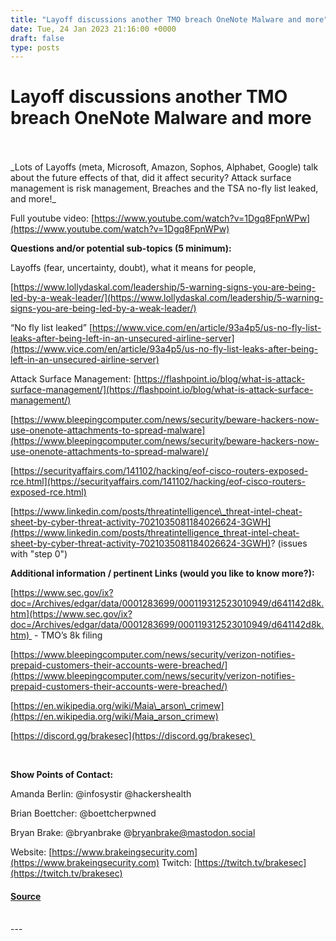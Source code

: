 ```yaml
---
title: "Layoff discussions another TMO breach OneNote Malware and more"
date: Tue, 24 Jan 2023 21:16:00 +0000
draft: false
type: posts
---
```

# Layoff discussions another TMO breach OneNote Malware and more

<br/>

<br/>
_Lots of Layoffs (meta, Microsoft, Amazon, Sophos, Alphabet, Google) talk about the future effects of that, did it affect security? Attack surface management is risk management, Breaches and the TSA no-fly list leaked, and more!_

Full youtube video: [https://www.youtube.com/watch?v=1Dgq8FpnWPw](https://www.youtube.com/watch?v=1Dgq8FpnWPw)

**Questions and/or potential sub-topics (5 minimum):**

Layoffs (fear, uncertainty, doubt), what it means for people, 

[https://www.lollydaskal.com/leadership/5-warning-signs-you-are-being-led-by-a-weak-leader/](https://www.lollydaskal.com/leadership/5-warning-signs-you-are-being-led-by-a-weak-leader/)

“No fly list leaked” [https://www.vice.com/en/article/93a4p5/us-no-fly-list-leaks-after-being-left-in-an-unsecured-airline-server](https://www.vice.com/en/article/93a4p5/us-no-fly-list-leaks-after-being-left-in-an-unsecured-airline-server)

Attack Surface Management: [https://flashpoint.io/blog/what-is-attack-surface-management/](https://flashpoint.io/blog/what-is-attack-surface-management/)

[https://www.bleepingcomputer.com/news/security/beware-hackers-now-use-onenote-attachments-to-spread-malware](https://www.bleepingcomputer.com/news/security/beware-hackers-now-use-onenote-attachments-to-spread-malware)/

[https://securityaffairs.com/141102/hacking/eof-cisco-routers-exposed-rce.html](https://securityaffairs.com/141102/hacking/eof-cisco-routers-exposed-rce.html)

[https://www.linkedin.com/posts/threatintelligence\_threat-intel-cheat-sheet-by-cyber-threat-activity-7021035081184026624-3GWH](https://www.linkedin.com/posts/threatintelligence_threat-intel-cheat-sheet-by-cyber-threat-activity-7021035081184026624-3GWH)? (issues with "step 0")

**Additional information / pertinent Links (would you like to know more?):**

[https://www.sec.gov/ix?doc=/Archives/edgar/data/0001283699/000119312523010949/d641142d8k.htm](https://www.sec.gov/ix?doc=/Archives/edgar/data/0001283699/000119312523010949/d641142d8k.htm)  - TMO’s 8k filing

[https://www.bleepingcomputer.com/news/security/verizon-notifies-prepaid-customers-their-accounts-were-breached/](https://www.bleepingcomputer.com/news/security/verizon-notifies-prepaid-customers-their-accounts-were-breached/)

[https://en.wikipedia.org/wiki/Maia\_arson\_crimew](https://en.wikipedia.org/wiki/Maia_arson_crimew)

[https://discord.gg/brakesec](https://discord.gg/brakesec) 

 

**Show Points of Contact:**

Amanda Berlin: @infosystir @hackershealth 

Brian Boettcher: @boettcherpwned

Bryan Brake: @bryanbrake @bryanbrake@mastodon.social 

Website: [https://www.brakeingsecurity.com](https://www.brakeingsecurity.com) Twitch: [https://twitch.tv/brakesec](https://twitch.tv/brakesec)

#### [Source](http://brakeingsecurity.com/layoff-discussions-another-tmo-breach-onenote-malware-and-more)

<br/>
---
